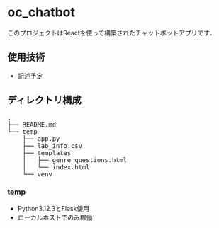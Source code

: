 # oc_chatbot
このプロジェクトはReactを使って構築されたチャットボットアプリです．

## 使用技術
- 記述予定
## ディレクトリ構成
<pre>
.
├── README.md
└── temp
    ├── app.py
    ├── lab_info.csv
    ├── templates
    │   ├── genre_questions.html
    │   └── index.html
    └── venv
</pre>
### temp
- Python3.12.3とFlask使用
- ローカルホストでのみ稼働